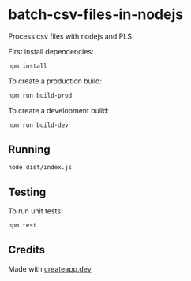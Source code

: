 # batch-csv-files-in-nodejs
Process csv files with nodejs and PLS

First install dependencies:

```sh
npm install
```

To create a production build:

```sh
npm run build-prod
```

To create a development build:

```sh
npm run build-dev
```

## Running

```sh
node dist/index.js
```

## Testing

To run unit tests:

```sh
npm test
```

## Credits

Made with [createapp.dev](https://createapp.dev/)
